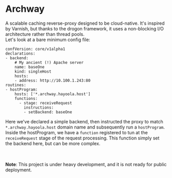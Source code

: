 # Archway

A scalable caching reverse-proxy designed to be cloud-native.
It's inspired by Varnish, but thanks to the drogon framework, it uses a non-blocking I/O architecture rather than thread pools.  
Let's look at a bare minimum config file:

```
confVersion: core/v1alpha1
declarations:
- backend:
    # My ancient (!) Apache server 
    name: baseOne
    kind: singleHost
    hosts:
    - address: http://10.100.1.243:80
routines:
- hostProgram:
    hosts: ['*.archway.hayoola.host']
    functions:
      - stage: receiveRequest
        instructions:
        - setBackend: baseOne
```

Here we've declared a simple backend, then instructed the proxy to match `*.archway.hayoola.host` domain name and subsequently run a `hostProgram`.  
Inside the hostProgram, we have a `function` registered to tun at the `receiveRequest` stage of the request processing. This function simply set the backend here, but can be more complex.
<br/>  
<br/>  
  
**Note**: This project is under heavy development, and it is not ready for public deployment.